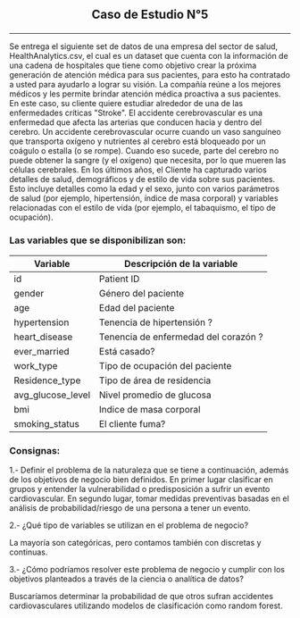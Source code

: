 ## <p style="text-align: center;">**Caso de Estudio N°5**</p>
_____________________________

Se entrega el siguiente set de datos de una empresa del sector de salud, HealthAnalytics.csv, el cual es un dataset que cuenta con la información de una cadena de hospitales que tiene como objetivo crear la próxima generación de atención médica para sus pacientes, para esto ha contratado a usted para ayudarlo a lograr su visión. La compañía reúne a los mejores médicos y les permite brindar atención médica proactiva a sus pacientes. En este caso, su cliente quiere estudiar alrededor de una de las enfermedades críticas "Stroke". El accidente cerebrovascular es una enfermedad que afecta las arterias que conducen hacia y dentro del cerebro. Un accidente cerebrovascular ocurre cuando un vaso sanguíneo que transporta oxígeno y nutrientes al cerebro está bloqueado por un coágulo o estalla (o se rompe). Cuando eso sucede, parte del cerebro no puede obtener la sangre (y el oxígeno) que necesita, por lo que mueren las células cerebrales. En los últimos años, el Cliente ha capturado varios detalles de salud, demográficos y de estilo de vida sobre sus pacientes. Esto incluye detalles como la edad y el sexo, junto con varios parámetros de salud (por ejemplo, hipertensión, índice de masa corporal) y variables relacionadas con el estilo de vida (por ejemplo, el tabaquismo, el tipo de ocupación).



### Las variables que se disponibilizan son:


| Variable                  | Descripción de la variable                                |
|---------------------------|-----------------------------------------------------------|
| id                        | Patient ID                                                |
| gender                    | Género del paciente                                       |
| age                       | Edad del paciente                                         |
| hypertension              | Tenencia de hipertensión ?                                |
| heart_disease             | Tenencia de enfermedad del corazón ?                      |
| ever_married              | Está casado?                                              |
| work_type                 | Tipo de ocupación del paciente                            |
| Residence_type            | Tipo de área de residencia                                |
| avg_glucose_level         | Nivel promedio de glucosa                                 |
| bmi                       | Indice de masa corporal                                   |
| smoking_status            | El cliente fuma?                                          |


### Consignas:

1.-  Definir  el  problema  de  la  naturaleza  que  se  tiene  a  continuación,  además  de  los objetivos de negocio bien definidos.
En primer lugar clasificar en grupos y entender la vulnerabilidad o predisposición a sufrir un evento cardiovascular. 
En segundo lugar, tomar medidas preventivas basadas en el análisis de probabilidad/riesgo de una persona a tener un evento.


2.- ¿Qué tipo de variables se utilizan en el problema de negocio?

La mayoría son categóricas, pero contamos también con discretas y continuas.


3.- ¿Cómo podríamos resolver este problema de negocio y cumplir con los objetivos planteados a través de la ciencia o analítica de datos?

Buscaríamos determinar la probabilidad de que otros sufran accidentes cardiovasculares utilizando modelos de clasificación como random forest.
